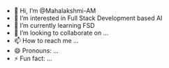 - 👋 Hi, I’m @Mahalakshmi-AM
- 👀 I’m interested in Full Stack Development based AI 
- 🌱 I’m currently learning FSD
- 💞️ I’m looking to collaborate on ...
- 📫 How to reach me ...
- 😄 Pronouns: ...
- ⚡ Fun fact: ...

<!---
Mahalakshmi-AM/Mahalakshmi-AM is a ✨ special ✨ repository because its `README.md` (this file) appears on your GitHub profile.
You can click the Preview link to take a look at your changes.
--->
